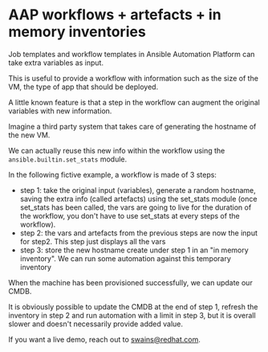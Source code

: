 # AAP workflows + artefacts + in memory inventories

Job templates and workflow templates in Ansible Automation Platform can take extra variables as input.

This is useful to provide a workflow with information such as the size of the VM, the type of app that should be deployed.

A little known feature is that a step in the workflow can augment the original variables with new information.

Imagine a third party system that takes care of generating the hostname of the new VM.

We can actually reuse this new info within the workflow using the `ansible.builtin.set_stats` module.

In the following fictive example, a workflow is made of 3 steps:

- step 1: take the original input (variables), generate a random hostname, saving the extra info (called artefacts) using the set_stats module (once set_stats has been called, the vars are going to live for the duration of the workflow, you don't have to use set_stats at every steps of the workflow).
- step 2: the vars and artefacts from the previous steps are now the input for step2. This step just displays all the vars
- step 3: store the new hostname create under step 1 in an "in memory inventory". We can run some automation against this temporary inventory

When the machine has been provisioned successfully, we can update our CMDB.

It is obviously possible to update the CMDB at the end of step 1, refresh the inventory in step 2 and run automation with a limit in step 3, but it is overall slower and doesn't necessarily provide added value.


If you want a live demo, reach out to swains@redhat.com.
